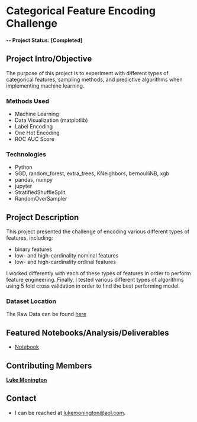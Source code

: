 # Categorical Feature Encoding Challenge

#### -- Project Status: [Completed]

## Project Intro/Objective
The purpose of this project is to experiment with different types of categorical features, sampling methods, and predictive algorithms when implementing machine learning. 


### Methods Used
* Machine Learning
* Data Visualization (matplotlib)
* Label Encoding
* One Hot Encoding
* ROC AUC Score

### Technologies
* Python
* SGD, random_forest, extra_trees, KNeighbors, bernoulliNB, xgb
* pandas, numpy
* jupyter
* StratifiedShuffleSplit
* RandomOverSampler

## Project Description
This project presented the challenge of encoding various different types of features, including:
* binary features
* low- and high-cardinality nominal features
* low- and high-cardinality ordinal features

I worked differently with each of these types of features in order to perform feature engineering. Finally, I tested various different types of algorithms using 5 fold cross validation in order to find the best performing model.

### Dataset Location
The Raw Data can be found [here](https://www.kaggle.com/c/dont-overfit-ii)

## Featured Notebooks/Analysis/Deliverables
* [Notebook](https://github.com/lukemonington/Categorical-Feature-Encoding-Challenge/blob/master/categorical-feature-encoding-challenge.ipynb)


## Contributing Members

**[Luke Monington](https://github.com/lukemonington)**

## Contact
* I can be reached at lukemonington@aol.com.
